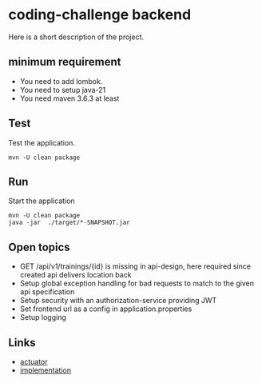 #  coding-challenge backend

Here is a short description of the project.

## minimum requirement 

- You need to add lombok.
- You need to setup java-21
- You need maven 3.6.3 at least

## Test

Test the application.

```shell
mvn -U clean package
```

## Run

Start the application

```shell
mvn -U clean package
java -jar  ./target/*-SNAPSHOT.jar
```


## Open topics

- GET /api/v1/trainings/{id} is missing in api-design, here required since created api delivers location back
- Setup global exception handling for bad requests to match to the given api specification
- Setup security with an authorization-service providing JWT
- Set frontend url as a config in application.properties
- Setup logging

## Links

- [actuator](http://localhost:8080/actuator)
- [implementation](http://localhost:8080/api/v1/trainings)
